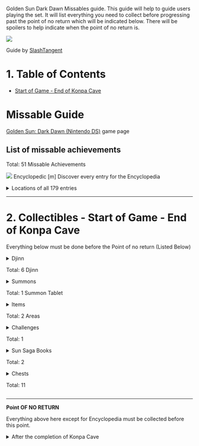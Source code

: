 Golden Sun Dark Dawn Missables guide. This guide will help to guide users playing the set. It will list everything you need to collect before progressing past the point of no return which will be indicated below. There will be spoilers to help indicate when the point of no return is.

![](https://media.retroachievements.org/Images/053945.png)

Guide by [SlashTangent](https://retroachievements.org/user/SlashTangent)

# 1. Table of Contents
- [Start of Game - End of Konpa Cave](#2-collectibles---start-of-game---end-of-konpa-cave)

# Missable Guide

[Golden Sun: Dark Dawn (Nintendo DS)](https://retroachievements.org/game/11788) game page

## List of missable achievements
Total: 51 Missable Achievements

[![](https://media.retroachievements.org/Badge/109412.png)](https://retroachievements.org/achievement/100402) 
Encyclopedic [m] Discover every entry for the Encyclopedia
<details> <summary>Locations of all 179 entries</summary>

* These are entries that appear in text on the screen. They will be underlined. You can hit tap, hit RB, or LB to input the entry into your encyclopedia.
* Locations are listed in the order that you travel to them.
* Bogho seems to give you the Ouroborous entry and the update in the same conversation, so it is not necessary to go to Kaocho first
* There is a secondary mention of Move Psynergy if you Spirit Sense the old woman in Uzume's Tomb
* The entry for Kaocho's generals update if you Spirit Sense their bodies (Ayuthay flute entrance, after Eclipse)
* Cold Snap, Douse, Crush, Crush Tusk, Grip Crystal, Third Eye, Arid Heat, Sheba, and Elemental Stars have been updated to track correctly as of 3/18/23
* List and notes taken from the spreadsheet [SmellyMctroll](https://retroachievements.org/user/SmellyMctroll) put together.

Location:
<details> 
  <summary>Lookout Cabin - 21/179</summary>

Entry | Location
-- | --
Mt Aleph | Intro sequence
Golden Sun | Intro sequence
Alchemy | Intro sequence
Angara | Intro sequence
Weyard | Intro sequence
Sol Sanctum | Intro sequence
Wise One | Intro sequence
Psynergy vortex | Intro sequence
Mouring Moon | Intro sequence
Soarwing 1 | Intro sequence
Vale | Intro sequence
Psynergy | Intro sequence
Adepts | Intro sequence
Matthew | Intro sequence
Issac | Intro sequence
Garet | Intro sequence
Ivan | Intro sequence
Karis | Intro sequence
Tyrell | Intro sequence
Growth | Bookshelf in Lookout Cabin
Move | Bookshelf in Lookout Cabin
Whirlwind | Updates here, but does not track until Barai Temple

</details>
<details> 
  <summary>Goma Pleteau - 23/179</summary>

Entry | Location
-- | --
Psynergy Stone | Conversation near first psynergy stone
Tanglewood | Conversation near the exit to Tanglewood

</details>

<details> 
  <summary>Tanglewood - 30/179</summary>

Entry | Location
-- | --
Djinni | Conversation at the start of the area
Felix | Conversation at the start of the area
Fireball Psynergy | Fireball is mentioned in both cutscenes - either one triggered is fine
Elemental Lighthouses | Conversation before the boss fight
Kraden | Conversation before the boss fight
Mountain Roc 1 | Conversation after the boss fight
Morgal | Conversation after the boss fight

</details>

<details> 
  <summary>Lookout Cabin (Post Tanglewood) - 36/179</summary>

Entry | Location
-- | --
Bilbin | Conversation with Issac
Border Town 1 | Conversation with Issac
Carver's Camp 1 | Conversation with Issac
Patcher's Place 1 | Conversation with Issac
Patcher | Conversation with Garet - Before crossing the bridge
Tyrell 2 | Conversation with Garet - Before crossing the bridge
Soarwing 2 | Conversation with Garet - Before crossing the bridge
Goma Mountains | Backtrack and talk to Garet again

</details>

<details> 
  <summary>Patcher's Place (Pre-Training Grounds) - 40/179</summary>

Entry | Location
-- | --
Warriors of Vale | Kid outiside main building
Tyrell 2 | Initial conversation with Patcher
Patcher 2 | Initial conversation with Patcher
Lord Mccoy | Villager outside top left corner house, can also be obtained in Border Town (lockout after Anagora prelude)
Konpa Ruins | Villager in top left corner house
Elemental Star | Sun Saga 2 - Top left corner house bookshelf - Updates when the book is in your inventory

</details>

<details> 
  <summary>Psynergy Training Grounds - 56/179</summary>

Entry | Location
-- | --
Mercury Lighthouse | Signpost
Tret | Signpost
Kolima Forest | Signpost
Venus Lighthouse | Signpost
Gondowan | Signpost
Kraken | Signpost
Karagol Sea | Signpost
Jupiter Lighthouse | Signpost
Indra | Signpost
Osenia | Signpost
Piers | Signpost
Lemuria | Signpost
Poseidon | Signpost
Gabomba Statue | Signpost
Mars Lighthouse | Signpost
Anemos | Signpost

</details>

<details> 
  <summary>Goma Highlands Road - 57/179</summary>

Entry | Location
-- | --
Carver | Signpost

</details>

<details> 
  <summary>Carver's Camp - 58/179</summary>

Entry | Location
-- | --
Grip Psynergy | Right Before Carver's gondola ride
Carver's Camp 2 | Updates after Carver's gondola ride

</details>

<details> 
  <summary>Konpa Ruins - 67/179</summary>

Entry | Location
-- | --
Grip Crystal | When Receiving the Grip Crystal
Nowell | Before Boss
Belinsk | Before Boss
Rief | Before Boss
Glyph Book | When Receiving the Glyph Book - Did not update upon obtaining. Updates at Blados conversation
Harapa | Conversation with Blados
Blados | Conversation with Blados
Khiren Mountains | Conversation with Kraden (After boss)
Ei-Jei | Dialogue after Kraden leaves
Douse | When Rief joins

</details>

<details> 
  <summary>Harapa - 72/179</summary>

Entry | Location
-- | --
Passaj 1 | Villager in first blue house
Nhamu | Woman outside the purple tent
Nhemo | Woman outside the purple tent
Ayuthay 1 | Man outside the purple tent
Kaocho 1 | Man outside the purple tent

</details>

<details> 
  <summary>Kaocho (First trip) - 85/179</summary>

Entry | Location
-- | --
Emporer Ko | Bookcase City Library
Sana 1 | Bookcase City Library
Sanan People | Bookcase City Library
Endless Wall 1 | Bookcase City Library
Ku-Embra 1 | Bookcase City Library
Ku-Tsung 1 | Bookcase City Library
Emporer Uhan | Bookcase sanctum
King Wo | Palace guard
Jenei | Bookcase Palace (left side room)
Chalis 1 | King Wo
Kan-Shu | King Wo
Ouroboros 1 | King Wo
Meisa | King Wo
Kaocho 2 | Updats after falling into the Ouroboros

</details>

<details> 
  <summary>Passaj Mountain Climb - 86/179</summary>

Entry | Location
-- | --
Zol 1 | Villager

</details>

<details> 
  <summary>Passaj (First trip) - 98/179</summary>

Entry | Location
-- | --
Craggy Peak 1 | Conversation with Rief (atop village)
Neox | Conversation with Rief (atop village)
Alchemy Forge 1 | Conversation with Rief (atop village)
Exalthi | Old lady at the top of the village (near the meeting hall)
Fori | Old lady at the top of the village (near the meeting hall)
Bogho | Villager in the vault (back right of town)
Sol Mask 1 | Alchemy Forge
Paithos 1 | Alchemy Forge
Alchemy Well 1 | Alchemy Forge
Sheba | Sun Saga 3, in the Meeting Hall (Bookshelf) - Updates when the book is in your inventory
Ouroboros 2 | Meeting Hall
Baghi 1 | Conversation with Baghi
Amiti 1 | Conversation with Baghi

</details>

<details> 
  <summary>Ayuthay - 106/179</summary>

Entry | Location
-- | --
Tree Flute | Initial conversation with Amiti
Verti 1 | King Paithos
Luna Mask | King Paithos
Insight Glass | King Paithos
Barai Pond | King Paithos
Paithos 2 | King Paithos' Servent (to the left)
Ayuthay 2 | King Paithos' Servent (to the right)
Verti 2 | King Paithos' Servent (must answer no)
Elements | Entering Alchemy Well
Sand Prince | Entering Alchemy Well, updates again after you defeat him
Sand Prince Stone | Defeating Sand Prince - Updates here but does not count for the achievement until later
Arid Heat Psynergy | Updates after defeating Sand Prince
Alchemy Well 2 | Updates after reversing the flow

</details>

<details> 
  <summary>Barai Temple - 108/179</summary>

Entry | Location
-- | --
Insight Glass 2 | End of the dungeon (Ward)
Insight Psynergy | End of the dungeon (Ward)
Whirlwind Psynergy | Dialogue (You get this at Lookout Cabin, but the actual update is here)

</details>

<details> 
  <summary>Ayuthay (Post Barai Temple) - 108/179</summary>

Entry | Location
-- | --
Amiti 2 | Updated at post Barai Temple conversation
Baghi 2 | Updated at post Barai Temple conversation

</details>

<details> 
  <summary>Passaj (Post Sol Mask) - 110/179</summary>

Entry | Location
-- | --
Sol Mask 2 | Conversation after inserting the Sol Mask
Passaj 2 | Conversation after inserting the Sol Mask
Ei-Jei 2 | Alchemy Forge
Zol 2 | Updated after inserting Sol Mask
Sand Prince Stone | Conversation after attempting to form the clouds
Ice Queen Stone 1 | Conversation after attempting to form the clouds

</details>

<details> 
  <summary>Harapa Ruins - 112/179</summary>

Entry | Location
-- | --
Ice Queen | Upon accepting the fight
Ice Queen Stone 2 | Upon Defeating the Ice Queen
Cold Snap Psynergy | Upon Defeating the Ice Queen

</details>

</details> 



***
# 2. Collectibles - Start of Game - End of Konpa Cave

Everything below must be done before the Point of no return (Listed Below)

<details> <summary> Djinn

Total: 6 Djinn

</summary>

[![](https://media.retroachievements.org/Badge/128901.png)](https://retroachievements.org/achievement/118099) 
**Forge [m]** 

Obtain the Mars Djinn Forge

[![](https://media.retroachievements.org/Badge/128898.png)](https://retroachievements.org/achievement/118096) 
**Gust [m]** 

Obtain the Jupiter Djinn Gust

[![](https://media.retroachievements.org/Badge/128897.png)](https://retroachievements.org/achievement/118095) 
**Chill [m]** 

Obtain the Mercury Djinn Chill

[![](https://media.retroachievements.org/Badge/128899.png)](https://retroachievements.org/achievement/118097) 
**Fever [m]** 

Obtain the Mars Djinn Fever

[![](https://media.retroachievements.org/Badge/128900.png)](https://retroachievements.org/achievement/118098) 
**Flower [m]** 

Obtain the Venus Djinn Flower

[![](https://media.retroachievements.org/Badge/128943.png)](https://retroachievements.org/achievement/118140) 
**Jolt [m]** 

Obtain the Jupiter Djinn Jolt

</details>

<details> <summary> Summons

Total: 1 Summon Tablet</summary>

[![](https://media.retroachievements.org/Badge/109796.png)](https://retroachievements.org/achievement/100690) 
**Summoning Tablet: Zagan [m]** 

Obtain the Summon Zagan

</details>

<details> <summary> Items

Total: 2 Areas</summary>

[![](https://media.retroachievements.org/Badge/109660.png)](https://retroachievements.org/achievement/100595) 
**Item Scavenger: Patcher's Place [m]** 

Collect all the hidden Items in Patcher's Place

[![](https://media.retroachievements.org/Badge/109660.png)](https://retroachievements.org/achievement/100669) 
**Item Scavenger: Carver's Camp [m]** 

Collect all the hidden Items in Carver's Camp

</details>

<details> <summary>Challenges

Total: 1</summary>

[![](https://media.retroachievements.org/Badge/109661.png)](https://retroachievements.org/achievement/100596) 
**Defeat Dim Dragon Plus [m]** 

Defeat the Dim Dragon Plus after finishing Psynergy Training Grounds Hard Mode

</details>

<details> <summary>Sun Saga Books

Total: 2</summary>

[![](https://media.retroachievements.org/Badge/131397.png)](https://retroachievements.org/achievement/120386) 
**Sun Saga [m]** 

Find all of the Sun Saga books (must be found, not bought)

Sun Saga 1 - Lookout Cabin
Sun Saga 2 - Patcher's Place

</details>

<details> <summary>Chests

Total: 11</summary>

[![](https://media.retroachievements.org/Badge/131350.png)](https://retroachievements.org/achievement/120385) 
**Treasure Hunter [m]** 

Find every chest in the main story

Lookout Cabin - 2

Goma Plateau - 0

Tanglewood - 3

Patcher's Place - 0

Goma Highlands Road - 1

Carver's Camp - 0

Konpa Ruins - 5

</details>

***

**Point OF NO RETURN**

Everything above here except for Encyclopedia must be collected before this point.
 <details> <summary>After the completion of Konpa Cave</summary> Rief joins the party</details>